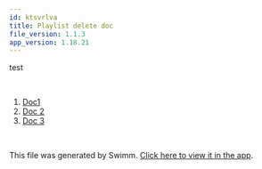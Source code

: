 ```yaml
---
id: ktsvrlva
title: Playlist delete doc
file_version: 1.1.3
app_version: 1.18.21
---
```


<!-- Intro - Do not remove this comment -->
test

<br/>

<!-- Steps - Do not remove this comment -->
1. [Doc1](doc1.kz7oo2im.sw.md)
2. [Doc 2](doc-2.euygfoaf.sw.md)
3. [Doc 3](doc-3.puj7bau5.sw.md)


<br/>

This file was generated by Swimm. [Click here to view it in the app](https://swimm-web-app--swmdv3-develop-staging-a696gm5o.web.app/repos/Z2l0aHViJTNBJTNBY3NoYXJwLXNoYXVsLXRlc3QlM0ElM0Fzd2ltbWlv/playlists/ktsvrlva).
